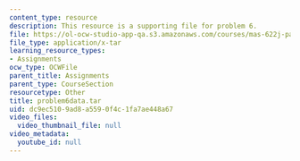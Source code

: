 ```yaml
---
content_type: resource
description: This resource is a supporting file for problem 6.
file: https://ol-ocw-studio-app-qa.s3.amazonaws.com/courses/mas-622j-pattern-recognition-and-analysis-fall-2006/dc9ec5109ad8a5590f4c1fa7ae448a67_problem6data.tar
file_type: application/x-tar
learning_resource_types:
- Assignments
ocw_type: OCWFile
parent_title: Assignments
parent_type: CourseSection
resourcetype: Other
title: problem6data.tar
uid: dc9ec510-9ad8-a559-0f4c-1fa7ae448a67
video_files:
  video_thumbnail_file: null
video_metadata:
  youtube_id: null
---
```

